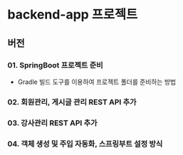 # backend-app 프로젝트

## 버전

### 01. SpringBoot 프로젝트 준비 
  - Gradle 빌드 도구를 이용하여 프로젝트 폴더를 준비하는 방법

### 02. 회원관리, 게시글 관리 REST API 추가

### 03. 강사관리 REST API 추가

### 04. 객체 생성 및 주입 자동화, 스프링부트 설정 방식

  
